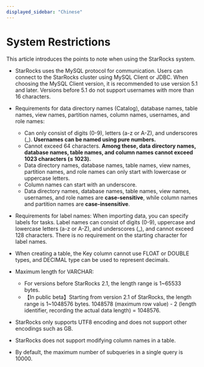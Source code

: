 ```yaml
---
displayed_sidebar: "Chinese"
---
```


# System Restrictions

This article introduces the points to note when using the StarRocks system.

- StarRocks uses the MySQL protocol for communication. Users can connect to the StarRocks cluster using MySQL Client or JDBC. When choosing the MySQL Client version, it is recommended to use version 5.1 and later. Versions before 5.1 do not support usernames with more than 16 characters.

- Requirements for data directory names (Catalog), database names, table names, view names, partition names, column names, usernames, and role names:
   - Can only consist of digits (0-9), letters (a-z or A-Z), and underscores (\_). **Usernames can be named using pure numbers.**
   - Cannot exceed 64 characters. **Among these, data directory names, database names, table names, and column names cannot exceed 1023 characters (≤ 1023).**
   - Data directory names, database names, table names, view names, partition names, and role names can only start with lowercase or uppercase letters.
   - Column names can start with an underscore.
   - Data directory names, database names, table names, view names, usernames, and role names are **case-sensitive**, while column names and partition names are **case-insensitive**.

- Requirements for label names:
   When importing data, you can specify labels for tasks. Label names can consist of digits (0-9), uppercase and lowercase letters (a-z or A-Z), and underscores (\_), and cannot exceed 128 characters. There is no requirement on the starting character for label names.
- When creating a table, the Key column cannot use FLOAT or DOUBLE types, and DECIMAL type can be used to represent decimals.
- Maximum length for VARCHAR:
   - For versions before StarRocks 2.1, the length range is 1~65533 bytes.
   - 【In public beta】Starting from version 2.1 of StarRocks, the length range is 1~1048576 bytes. 1048578 (maximum row value) - 2 (length identifier, recording the actual data length) = 1048576.
- StarRocks only supports UTF8 encoding and does not support other encodings such as GB.
- StarRocks does not support modifying column names in a table.
- By default, the maximum number of subqueries in a single query is 10000.